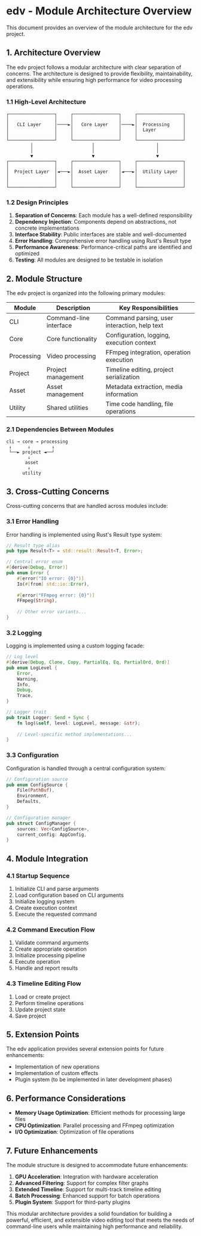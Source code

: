 # edv - Module Architecture Overview

This document provides an overview of the module architecture for the edv project.

## 1. Architecture Overview

The edv project follows a modular architecture with clear separation of concerns. The architecture is designed to provide flexibility, maintainability, and extensibility while ensuring high performance for video processing operations.

### 1.1 High-Level Architecture

```
┌─────────────────┐     ┌─────────────────┐     ┌─────────────────┐
│                 │     │                 │     │                 │
│   CLI Layer     │────►│   Core Layer    │────►│  Processing     │
│                 │     │                 │     │  Layer          │
│                 │     │                 │     │                 │
└─────────────────┘     └─────────────────┘     └─────────────────┘
         │                      │                       │
         │                      │                       │
         ▼                      ▼                       ▼
┌─────────────────┐     ┌─────────────────┐     ┌─────────────────┐
│                 │     │                 │     │                 │
│  Project Layer  │◄───►│  Asset Layer    │◄───►│  Utility Layer  │
│                 │     │                 │     │                 │
│                 │     │                 │     │                 │
└─────────────────┘     └─────────────────┘     └─────────────────┘
```

### 1.2 Design Principles

1. **Separation of Concerns**: Each module has a well-defined responsibility
2. **Dependency Injection**: Components depend on abstractions, not concrete implementations
3. **Interface Stability**: Public interfaces are stable and well-documented
4. **Error Handling**: Comprehensive error handling using Rust's Result type
5. **Performance Awareness**: Performance-critical paths are identified and optimized
6. **Testing**: All modules are designed to be testable in isolation

## 2. Module Structure

The edv project is organized into the following primary modules:

| Module | Description | Key Responsibilities |
|--------|-------------|---------------------|
| CLI | Command-line interface | Command parsing, user interaction, help text |
| Core | Core functionality | Configuration, logging, execution context |
| Processing | Video processing | FFmpeg integration, operation execution |
| Project | Project management | Timeline editing, project serialization |
| Asset | Asset management | Metadata extraction, media information |
| Utility | Shared utilities | Time code handling, file operations |

### 2.1 Dependencies Between Modules

```
cli → core → processing
 ↓      ↓        ↓
 └──► project ◄──┘
        ↓
       asset
        ↓
      utility
```

## 3. Cross-Cutting Concerns

Cross-cutting concerns that are handled across modules include:

### 3.1 Error Handling

Error handling is implemented using Rust's Result type system:

```rust
// Result type alias
pub type Result<T> = std::result::Result<T, Error>;

// Central error enum
#[derive(Debug, Error)]
pub enum Error {
    #[error("IO error: {0}")]
    Io(#[from] std::io::Error),
    
    #[error("FFmpeg error: {0}")]
    FFmpeg(String),
    
    // Other error variants...
}
```

### 3.2 Logging

Logging is implemented using a custom logging facade:

```rust
// Log level
#[derive(Debug, Clone, Copy, PartialEq, Eq, PartialOrd, Ord)]
pub enum LogLevel {
    Error,
    Warning,
    Info,
    Debug,
    Trace,
}

// Logger trait
pub trait Logger: Send + Sync {
    fn log(&self, level: LogLevel, message: &str);
    
    // Level-specific method implementations...
}
```

### 3.3 Configuration

Configuration is handled through a central configuration system:

```rust
// Configuration source
pub enum ConfigSource {
    File(PathBuf),
    Environment,
    Defaults,
}

// Configuration manager
pub struct ConfigManager {
    sources: Vec<ConfigSource>,
    current_config: AppConfig,
}
```

## 4. Module Integration

### 4.1 Startup Sequence

1. Initialize CLI and parse arguments
2. Load configuration based on CLI arguments
3. Initialize logging system
4. Create execution context
5. Execute the requested command

### 4.2 Command Execution Flow

1. Validate command arguments
2. Create appropriate operation
3. Initialize processing pipeline
4. Execute operation
5. Handle and report results

### 4.3 Timeline Editing Flow

1. Load or create project
2. Perform timeline operations
3. Update project state
4. Save project

## 5. Extension Points

The edv application provides several extension points for future enhancements:

- Implementation of new operations
- Implementation of custom effects
- Plugin system (to be implemented in later development phases)

## 6. Performance Considerations

- **Memory Usage Optimization**: Efficient methods for processing large files
- **CPU Optimization**: Parallel processing and FFmpeg optimization
- **I/O Optimization**: Optimization of file operations

## 7. Future Enhancements

The module structure is designed to accommodate future enhancements:

1. **GPU Acceleration**: Integration with hardware acceleration
2. **Advanced Filtering**: Support for complex filter graphs
3. **Extended Timeline**: Support for multi-track timeline editing
4. **Batch Processing**: Enhanced support for batch operations
5. **Plugin System**: Support for third-party plugins

This modular architecture provides a solid foundation for building a powerful, efficient, and extensible video editing tool that meets the needs of command-line users while maintaining high performance and reliability. 